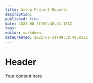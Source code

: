 ```yaml
---
title: Group Project Reports
description: 
published: true
date: 2022-08-31T09:38:53.181Z
tags: 
editor: markdown
dateCreated: 2022-08-31T09:38:49.053Z
---
```


# Header
Your content here